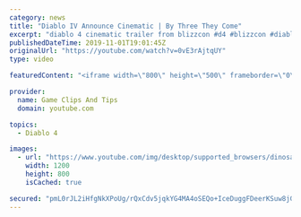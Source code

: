```yaml
---
category: news
title: "Diablo IV Announce Cinematic | By Three They Come"
excerpt: "diablo 4 cinematic trailer from blizzcon #d4 #blizzcon #diablo."
publishedDateTime: 2019-11-01T19:01:45Z
originalUrl: "https://youtube.com/watch?v=0vE3rAjtqUY"
type: video

featuredContent: "<iframe width=\"800\" height=\"500\" frameborder=\"0\" src=\"https://www.youtube.com/embed/0vE3rAjtqUY\" allow=\"accelerometer; autoplay; encrypted-media; gyroscope; picture-in-picture\" allowfullscreen></iframe>"

provider:
  name: Game Clips And Tips
  domain: youtube.com

topics:
  - Diablo 4

images:
  - url: "https://www.youtube.com/img/desktop/supported_browsers/dinosaur.png"
    width: 1200
    height: 800
    isCached: true

secured: "pmL0rJL2iHfgNkXPoUg/rQxCdv5jqkYG4MA4oSEQo+IceDuggFDeerKSuw8jGz9LgJ2IyyNug8inEANLSYhWMRoO/Sz6rbnLdyTctnQtYeK7dIaGFpPbeEjoPq1H4CXz9w7WWdv1wW/UdU3cHhP3X0IggVIwbWLptd+xxAXytklFr/Q/5zLSPHBenrW780LI5+GMai+RZaf3roZci/BgBZDGmDKYeHDTstqnjziDzNknOLyK19+xvEBGuXGW0W6AV6oLXezTsXwv/NfjVXgfn3oYqvSiU1eoSu8S2ryXtL8zb5X8gNA27pdFtc4gs5XPQ8DSfn1rPVYcKfckBHdLQVrB4Ay9+9mrEPe1wO4jPw08JjAJfZD9WuLXInf3WewjUmGrRBz8c/idy6kqA70VMg==;EpFWSzNQ8GCVeBji7ue4gg=="
---
```


